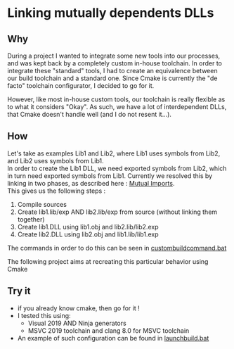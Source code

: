# Linking mutually dependents DLLs

## Why

During a project I wanted to integrate some new tools into our processes, and was kept back by a completely custom in-house toolchain. In order to integrate these "standard" tools, I had to create an equivalence between our build toolchain and a standard one. Since Cmake is currently the "de facto" toolchain configurator, I decided to go for it.

However, like most in-house custom tools, our toolchain is really flexible as to what it considers "Okay". As such, we have a lot of interdependent DLLs, that Cmake doesn't handle well (and I do not resent it...).

## How

Let's take as examples Lib1 and Lib2, where Lib1 uses symbols from Lib2, and Lib2 uses symbols from Lib1.  
In order to create the Lib1 DLL, we need exported symbols from Lib2, which in turn need exported symbols from Lib1. Currently we resolved this by linking in two phases, as described here : [Mutual Imports](https://docs.microsoft.com/en-us/cpp/build/mutual-imports?view=vs-2019).  
This gives us the following steps :

1. Compile sources
2. Create lib1.lib/exp AND lib2.lib/exp from source (without linking them together)
3. Create lib1.DLL using lib1.obj and lib2.lib/lib2.exp  
4. Create lib2.DLL using lib2.obj and lib1.lib/lib1.exp

The commands in order to do this can be seen in [custombuildcommand.bat](custombuildcommand.bat)

The following project aims at recreating this particular behavior using Cmake

## Try it

* if you already know cmake, then go for it !
* I tested this using:
  * Visual 2019 AND Ninja generators
  * MSVC 2019 toolchain and clang 8.0 for MSVC toolchain
* An example of such configuration can be found in [launchbuild.bat](launchbuild.bat)
